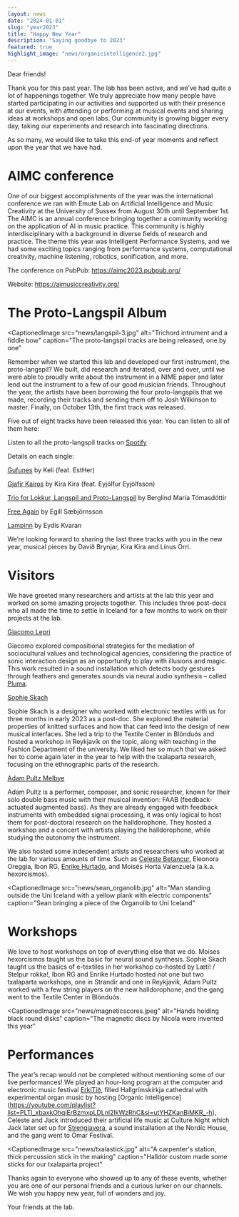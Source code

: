 ```yaml
---
layout: news
date: "2024-01-01"
slug: "year2023"
title: "Happy New Year"
description: "Saying goodbye to 2023"
featured: true
highlight_image: "news/organicintelligence2.jpg"
---
```


<script>
    import CaptionedImage from "../../components/Images/CaptionedImage.svelte"
</script>

<CaptionedImage
    src="news/organicintelligence2.jpg"
    alt="People setting up for an electronic concert in a church"
    caption="From our Organic Intelligence concert prepration"
/>

Dear friends! 

Thank you for this past year. The lab has been active, and we’ve had quite a lot of happenings together. We truly appreciate how many people have started participating in our activities and supported us with their presence at our events, with attending or performing at musical events and sharing ideas at workshops and open labs. Our community is growing bigger every day, taking our experiments and research into fascinating directions.   

As so many, we would like to take this end-of year moments and reflect upon the year that we have had.  
 

# AIMC conference 

One of our biggest accomplishments of the year was the international conference we ran with Emute Lab on Artificial Intelligence and Music Creativity at the University of Sussex from August 30th until September 1st. The AIMC is an annual conference bringing together a community working on the application of AI in music practice. This community is highly interdisciplinary with a background in diverse fields of research and practice. The theme this year was Intelligent Performance Systems, and we had some exciting topics ranging from performance systems, computational creativity, machine listening, robotics, sonification, and more.  

The conference on PubPub: https://aimc2023.pubpub.org/  

Website: https://aimusiccreativity.org/  


# The Proto-Langspil Album 

 <CaptionedImage
    src="news/langspil-3.jpg"
    alt="Trichord intrument and a fiddle bow"
    caption="The proto-langspil tracks are being released, one by one"

Remember when we started this lab and developed our first instrument, the proto-langspil? We built, did research and iterated, over and over, until we were able to proudly write about the instrument in a NIME paper and later lend out the instrument to a few of our good musician friends. Throughout the year, the artists have been borrowing the four proto-langspils that we made, recording their tracks and sending them off to Josh Wilkinson to master. Finally, on October 13th, the first track was released.  


Five out of eight tracks have been released this year. You can listen to all of them here: 

Listen to all the proto-langspil tracks on [Spotify](https://open.spotify.com/playlist/3jsrfO6fknJ2eyW783RSLV?si=65362cdd69b241d0) 


Details on each single: 

[Gufunes](https://iil.is/news/langspil_album) by Keli (feat. EstHer) 

[Gjafir Kairos](https://iil.is/news/langspil_kira_ey) by Kira Kira (feat. Eyjólfur Eyjólfsson) 

[Trio for Lokkur, Langspil and Proto-Langspil](https://iil.is/news/trio_for_lokkur) by Berglind María Tómasdóttir 

[Free Again](https://iil.is/news/free_again) by Egill Sæbjörnsson 

[Lampinn](https://iil.is/news/lampinn) by Eydís Kvaran 

 
We’re looking forward to sharing the last three tracks with you in the new year, musical pieces by Davíð Brynjar, Kira Kira and Línus Orri.  


# Visitors 

We have greeted many researchers and artists at the lab this year and worked on some amazing projects together. This includes three post-docs who all made the time to settle in Iceland for a few months to work on their projects at the lab.  


[Giacomo Lepri](/people#giacomo-lepri)  

Giacomo explored compositional strategies for the mediation of sociocultural values and technological agencies, considering the practice of sonic interaction design as an opportunity to play with illusions and magic. This work resulted in a sound installation which detects body gestures through feathers and generates sounds via neural audio synthesis – called [Pluma](https://iil.is/research/pluma). 


[Sophie Skach](/people#sophie-skach)  

Sophie Skach is a designer who worked with electronic textiles with us for three months in early 2023 as a post-doc. She explored the material properties of knitted surfaces and how that can feed into the design of new musical interfaces. She led a trip to the Textile Center in Blönduós and hosted a workshop in Reykjavík on the topic, along with teaching in the Fashion Department of the university. We liked her so much that we asked her to come again later in the year to help with the txalaparta research, focusing on the ethnographic parts of the research.  


[Adam Pultz Melbye](/people#adam-pultz-melbye)  

Adam Pultz is a performer, composer, and sonic researcher, known for their solo double bass music with their musical invention: FAAB (feedback-actuated augmented bass). As they are already engaged with feedback instruments with embedded signal processing, it was only logical to host them for post-doctoral research on the halldorophone. They hosted a workshop and a concert with artists playing the halldorophone, while studying the autonomy the instrument.  


We also hosted some independent artists and researchers who worked at the lab for various amounts of time. Such as [Celeste Betancur](/people#celeste-betancur), Eleonora Oreggia, Ibon RG, [Enrike Hurtado](/people#enrike-hurtado), and Moisés Horta Valenzuela (a.k.a. hexorcismos).  

  <CaptionedImage
    src="news/sean_organolib.jpg"
    alt="Man standing outside the Uni Iceland with a yellow plank with electric components"
    caption="Sean bringing a piece of the Organolib to Uni Iceland"


# Workshops 

We love to host workshops on top of everything else that we do. Moises hexorcismos taught us the basic for neural sound synthesis. Sophie Skach taught us the basics of e-textiles in her workshop co-hosted by Læti! / Stelpur rokka!, Ibon RG and Enrike Hurtado hosted not one but two txalaparta workshops, one in Strandir and one in Reykjavik, Adam Pultz worked with a few string players on the new halldorophone, and the gang went to the Textile Center in Blönduós.  

  <CaptionedImage
    src="news/magneticscores.jpeg"
    alt="Hands holding black round disks"
    caption="The magnetic discs by Nicola were invented this year"


# Performances 

The year’s recap would not be completed without mentioning some of our live performances! We played an hour-long program at the computer and electronic music festival [ErkiTíð](https://www.erkitid.is/program2023), filled Hallgrímskirkja cathedral with experimental organ music by hosting [Organic Intelligence] (https://youtube.com/playlist?list=PLTl_xbaxkOhqiErBzmxpLDLnl2IkWzRhC&si=utYHZKanBiMKR_-h), Celeste and Jack introduced their artificial life music at Culture Night which Jack later set up for [Strengjavera](https://iil.is/news/strengjavera-jack-armitage-nordic-house), a sound installation at the Nordic House, and the gang went to Ómar Festival. 

  <CaptionedImage
    src="news/txalastick.jpg"
    alt="A carpenter's station, thick percussion stick in the making"
    caption="Halldór custom made some sticks for our txalaparta project"


Thanks again to everyone who showed up to any of these events, whether you are one of our personal friends and a curious lurker on our channels. We wish you happy new year, full of wonders and joy.  

Your friends at the lab. 
